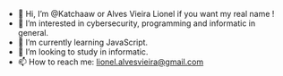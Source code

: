 - 👋 Hi, I’m @Katchaaw or Alves Vieira Lionel if you want my real name !
- 👀 I’m interested in cybersecurity, programming and informatic in general.
- 🌱 I’m currently learning JavaScript.
- 💞️ I’m looking to study in informatic.
- 📫 How to reach me: lionel.alvesvieira@gmail.com

<!---
Katchaaw/Katchaaw is a ✨ special ✨ repository because its `README.md` (this file) appears on your GitHub profile.
You can click the Preview link to take a look at your changes.
--->
